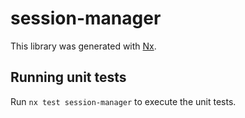 # session-manager

This library was generated with [Nx](https://nx.dev).

## Running unit tests

Run `nx test session-manager` to execute the unit tests.
